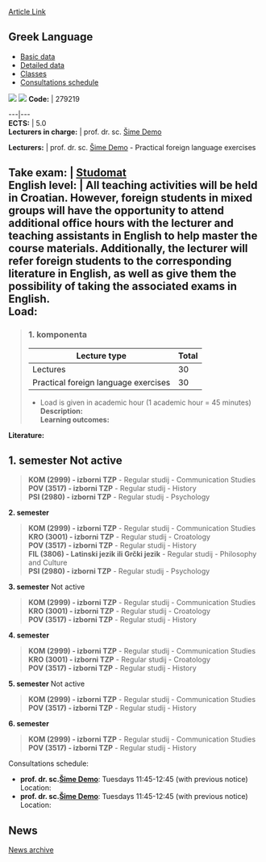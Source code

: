 [Article Link](https://www.fhs.hr/en/course/grelan)

## Greek Language
  * [Basic data](https://www.fhs.hr/en/course/grelan#v1id-523780_683441_1_0 "Basic data")
  * [Detailed data](https://www.fhs.hr/en/course/grelan#v1id-523780_683441_1_1 "Detailed data")
  * [Classes](https://www.fhs.hr/en/course/grelan#v1id-523780_683441_1_2 "Classes")
  * [Consultations schedule](https://www.fhs.hr/en/course/grelan#v1id-523780_683441_1_3 "Consultations schedule")


[![](https://www.fhs.hr/img/flags/gif/hr.gif)](https://www.fhs.hr/predmet/grcjez_b) [![](https://www.fhs.hr/img/flags/gif/gb.gif)](https://www.fhs.hr/en/course/grelan)
**Code:** |  279219  
  
---|---  
**ECTS:** |  5.0   
**Lecturers in charge:** |  prof. dr. sc. [Šime Demo](https://www.fhs.hr/staff/sime.demo)   
  
**Lecturers:** |  prof. dr. sc. [Šime Demo](https://www.fhs.hr/djelatnik/sime.demo) - Practical foreign language exercises  
  
**Take exam:** |  [Studomat](http://www.isvu.hr/studomat)  
**English level:** |  All teaching activities will be held in Croatian. However, foreign students in mixed groups will have the opportunity to attend additional office hours with the lecturer and teaching assistants in English to help master the course materials. Additionally, the lecturer will refer foreign students to the corresponding literature in English, as well as give them the possibility of taking the associated exams in English.   
**Load:**  
---  
> ### 1. komponenta
> | Lecture type | Total  
> ---|---  
> Lectures | 30  
> Practical foreign language exercises | 30  
> * Load is given in academic hour (1 academic hour = 45 minutes)   
**Description:**  
> **Learning outcomes:**  

  
**Literature:**  

  
**1. semester** Not active  
---  
> **KOM (2999) - izborni TZP** - Regular studij - Communication Studies  
>  **POV (3517) - izborni TZP** - Regular studij - History  
>  **PSI (2980) - izborni TZP** - Regular studij - Psychology  
>   
  
**2. semester**  
> **KOM (2999) - izborni TZP** - Regular studij - Communication Studies  
>  **KRO (3001) - izborni TZP** - Regular studij - Croatology  
>  **POV (3517) - izborni TZP** - Regular studij - History  
>  **FIL (3806) - Latinski jezik ili Grčki jezik** - Regular studij - Philosophy and Culture  
>  **PSI (2980) - izborni TZP** - Regular studij - Psychology  
>   
  
**3. semester** Not active  
> **KOM (2999) - izborni TZP** - Regular studij - Communication Studies  
>  **KRO (3001) - izborni TZP** - Regular studij - Croatology  
>  **POV (3517) - izborni TZP** - Regular studij - History  
>   
  
**4. semester**  
> **KOM (2999) - izborni TZP** - Regular studij - Communication Studies  
>  **KRO (3001) - izborni TZP** - Regular studij - Croatology  
>  **POV (3517) - izborni TZP** - Regular studij - History  
>   
  
**5. semester** Not active  
> **KOM (2999) - izborni TZP** - Regular studij - Communication Studies  
>  **POV (3517) - izborni TZP** - Regular studij - History  
>   
  
**6. semester**  
> **KOM (2999) - izborni TZP** - Regular studij - Communication Studies  
>  **POV (3517) - izborni TZP** - Regular studij - History  
>   
Consultations schedule: 
  * **prof. dr. sc.[Šime Demo](https://www.fhs.hr/staff/sime.demo)**: 
Tuesdays 11:45-12:45 (with previous notice)
Location: 
  * **prof. dr. sc.[Šime Demo](https://www.fhs.hr/djelatnik/sime.demo)**: 
Tuesdays 11:45-12:45 (with previous notice)
Location: 


## News
[News archive](https://www.fhs.hr/en/course/grelan?@=21sw5#news_132316 "News archive")

